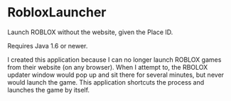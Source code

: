 RobloxLauncher
==============

Launch ROBLOX without the website, given the Place ID.

Requires Java 1.6 or newer.


I created this application because I can no longer launch ROBLOX games from their website (on any browser). When I attempt to,
the RBOLOX updater window would pop up and sit there for several minutes, but never would launch the game. This application
shortcuts the process and launches the game by itself.
